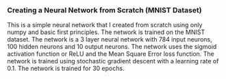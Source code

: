 ### Creating a Neural Network from Scratch (MNIST Dataset)

This is a simple neural network that I created from scratch using only numpy and basic first principles. The network is trained on the MNIST dataset. The network is a 3 layer neural network with 784 input neurons, 100 hidden neurons and 10 output neurons. The network uses the sigmoid activation function or ReLU and the Mean Square Error loss function. The network is trained using stochastic gradient descent with a learning rate of 0.1. The network is trained for 30 epochs.